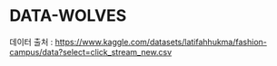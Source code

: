 # DATA-WOLVES






데이터 출처 : https://www.kaggle.com/datasets/latifahhukma/fashion-campus/data?select=click_stream_new.csv
